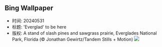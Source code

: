 ## Bing Wallpaper
- 时间: 20240531
- 标题: 'Everglad' to be here
- 版权: A stand of slash pines and sawgrass prairie, Everglades National Park, Florida (© Jonathan Gewirtz/Tandem Stills + Motion)
![](https://cn.bing.com/th?id=OHR.Everglades90th_EN-US5663293086_UHD.jpg&rf=LaDigue_UHD.jpg&pid=hp&w=3840&h=2160&rs=1&c=4)
